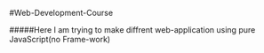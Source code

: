  
 #Web-Development-Course

 #####Here I am trying to make diffrent web-application using pure JavaScript(no Frame-work)
